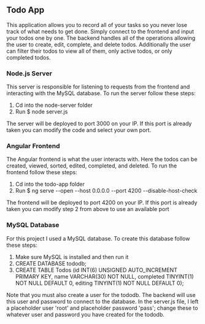 ## Todo App

This application allows you to record all of your tasks so you never lose track of what needs to get done. Simply connect to the frontend and input your todos one by one. The backend handles all of the operations allowing the user to create, edit, complete, and delete todos. Additionally the user can filter their todos to view all of them, only active todos, or only completed todos.

### Node.js Server

This server is responsible for listening to requests from the frontend and interacting with the MySQL database. To run the server follow these steps:

1. Cd into the node-server folder
2. Run $ node server.js

The server will be deployed to port 3000 on your IP. If this port is already taken you can modify the code and select your own port.

### Angular Frontend

The Angular frontend is what the user interacts with. Here the todos can be created, viewed, sorted, edited, completed, and deleted. To run the frontend follow these steps:

1. Cd into the todo-app folder
2. Run $ ng serve --open --host 0.0.0.0 --port 4200 --disable-host-check

The frontend will be deployed to port 4200 on your IP. If this port is already taken you can modify step 2 from above to use an available port

### MySQL Database

For this project I used a MySQL database. To create this database follow these steps:

1. Make sure MySQL is installed and then run it
2. CREATE DATABASE tododb;
3. CREATE TABLE Todos (id INT(6) UNSIGNED AUTO_INCREMENT PRIMARY KEY,
    name VARCHAR(30) NOT NULL,
    completed TINYINT(1) NOT NULL DEFAULT 0,
    editing TINYINT(1) NOT NULL DEFAULT 0);
    
Note that you must also create a user for the tododb. The backend will use this user and password to connect to the database. In the server.js file, I left a placeholder user 'root' and placeholder password 'pass'; change these to whatever user and password you have created for the tododb.

